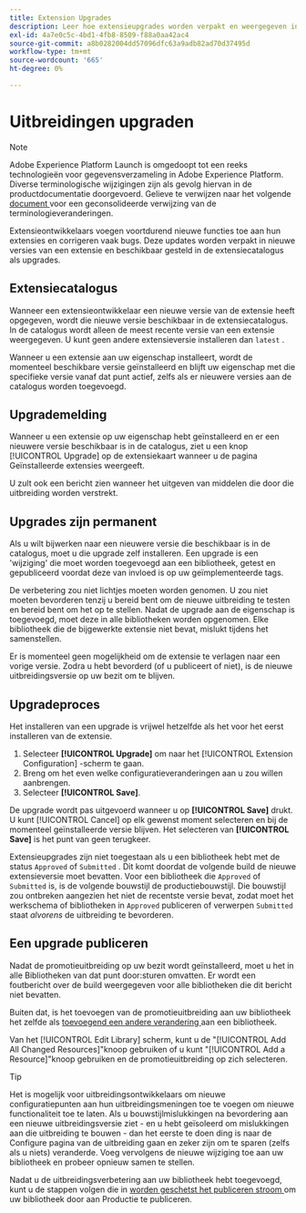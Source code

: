 ```yaml
---
title: Extension Upgrades
description: Leer hoe extensieupgrades worden verpakt en weergegeven in de extensiecatalogus.
exl-id: 4a7e0c5c-4bd1-4fb8-8509-f88a0aa42ac4
source-git-commit: a8b0282004dd57096dfc63a9adb82ad70d37495d
workflow-type: tm+mt
source-wordcount: '665'
ht-degree: 0%

---
```


# Uitbreidingen upgraden

>[!NOTE]
>
>Adobe Experience Platform Launch is omgedoopt tot een reeks technologieën voor gegevensverzameling in Adobe Experience Platform. Diverse terminologische wijzigingen zijn als gevolg hiervan in de productdocumentatie doorgevoerd. Gelieve te verwijzen naar het volgende [ document ](../../../term-updates.md) voor een geconsolideerde verwijzing van de terminologieveranderingen.

Extensieontwikkelaars voegen voortdurend nieuwe functies toe aan hun extensies en corrigeren vaak bugs. Deze updates worden verpakt in nieuwe versies van een extensie en beschikbaar gesteld in de extensiecatalogus als upgrades.

## Extensiecatalogus

Wanneer een extensieontwikkelaar een nieuwe versie van de extensie heeft opgegeven, wordt die nieuwe versie beschikbaar in de extensiecatalogus. In de catalogus wordt alleen de meest recente versie van een extensie weergegeven. U kunt geen andere extensieversie installeren dan `latest` .

Wanneer u een extensie aan uw eigenschap installeert, wordt de momenteel beschikbare versie geïnstalleerd en blijft uw eigenschap met die specifieke versie vanaf dat punt actief, zelfs als er nieuwere versies aan de catalogus worden toegevoegd.

## Upgrademelding

Wanneer u een extensie op uw eigenschap hebt geïnstalleerd en er een nieuwere versie beschikbaar is in de catalogus, ziet u een knop [!UICONTROL Upgrade] op de extensiekaart wanneer u de pagina Geïnstalleerde extensies weergeeft.

U zult ook een bericht zien wanneer het uitgeven van middelen die door die uitbreiding worden verstrekt.

## Upgrades zijn permanent

Als u wilt bijwerken naar een nieuwere versie die beschikbaar is in de catalogus, moet u die upgrade zelf installeren. Een upgrade is een &#39;wijziging&#39; die moet worden toegevoegd aan een bibliotheek, getest en gepubliceerd voordat deze van invloed is op uw geïmplementeerde tags.

De verbetering zou niet lichtjes moeten worden genomen. U zou niet moeten bevorderen tenzij u bereid bent om de nieuwe uitbreiding te testen en bereid bent om het op te stellen. Nadat de upgrade aan de eigenschap is toegevoegd, moet deze in alle bibliotheken worden opgenomen. Elke bibliotheek die de bijgewerkte extensie niet bevat, mislukt tijdens het samenstellen.

Er is momenteel geen mogelijkheid om de extensie te verlagen naar een vorige versie. Zodra u hebt bevorderd (of u publiceert of niet), is de nieuwe uitbreidingsversie op uw bezit om te blijven.

## Upgradeproces

Het installeren van een upgrade is vrijwel hetzelfde als het voor het eerst installeren van de extensie.

1. Selecteer **[!UICONTROL Upgrade]** om naar het [!UICONTROL Extension Configuration] -scherm te gaan.
1. Breng om het even welke configuratieveranderingen aan u zou willen aanbrengen.
1. Selecteer **[!UICONTROL Save]**.

De upgrade wordt pas uitgevoerd wanneer u op **[!UICONTROL Save]** drukt. U kunt [!UICONTROL Cancel] op elk gewenst moment selecteren en bij de momenteel geïnstalleerde versie blijven. Het selecteren van **[!UICONTROL Save]** is het punt van geen terugkeer.

Extensieupgrades zijn niet toegestaan als u een bibliotheek hebt met de status `Approved` of `Submitted` .  Dit komt doordat de volgende build de nieuwe extensieversie moet bevatten.  Voor een bibliotheek die `Approved` of `Submitted` is, is de volgende bouwstijl de productiebouwstijl.  Die bouwstijl zou ontbreken aangezien het niet de recentste versie bevat, zodat moet het werkschema of bibliotheken in `Approved` publiceren of verwerpen `Submitted` staat _alvorens_ de uitbreiding te bevorderen.

## Een upgrade publiceren

Nadat de promotieuitbreiding op uw bezit wordt geïnstalleerd, moet u het in alle Bibliotheken van dat punt door:sturen omvatten. Er wordt een foutbericht over de build weergegeven voor alle bibliotheken die dit bericht niet bevatten.

Buiten dat, is het toevoegen van de promotieuitbreiding aan uw bibliotheek het zelfde als [ toevoegend een andere verandering ](../../publishing/libraries.md) aan een bibliotheek.

Van het [!UICONTROL Edit Library] scherm, kunt u de &quot;[!UICONTROL Add All Changed Resources]&quot;knoop gebruiken of u kunt &quot;[!UICONTROL Add a Resource]&quot;knoop gebruiken en de promotieuitbreiding op zich selecteren.

>[!TIP]
>
>Het is mogelijk voor uitbreidingsontwikkelaars om nieuwe configuratiepunten aan hun uitbreidingsmeningen toe te voegen om nieuwe functionaliteit toe te laten.  Als u bouwstijlmislukkingen na bevordering aan een nieuwe uitbreidingsversie ziet - en u hebt geïsoleerd om mislukkingen aan die uitbreiding te bouwen - dan het eerste te doen ding is naar de Configure pagina van de uitbreiding gaan en zeker zijn om te sparen (zelfs als u niets) veranderde.  Voeg vervolgens de nieuwe wijziging toe aan uw bibliotheek en probeer opnieuw samen te stellen.

Nadat u de uitbreidingsverbetering aan uw bibliotheek hebt toegevoegd, kunt u de stappen volgen die in [ worden geschetst het publiceren stroom ](../../publishing/publishing-flow.md) om uw bibliotheek door aan Productie te publiceren.
